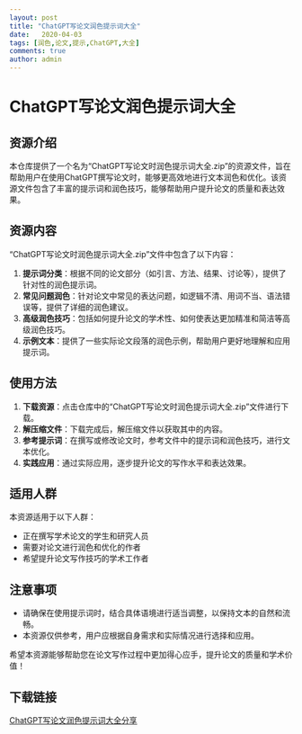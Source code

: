 ```yaml
---
layout: post
title: "ChatGPT写论文润色提示词大全"
date:   2020-04-03
tags: [润色,论文,提示,ChatGPT,大全]
comments: true
author: admin
---
```

# ChatGPT写论文润色提示词大全

## 资源介绍

本仓库提供了一个名为“ChatGPT写论文时润色提示词大全.zip”的资源文件，旨在帮助用户在使用ChatGPT撰写论文时，能够更高效地进行文本润色和优化。该资源文件包含了丰富的提示词和润色技巧，能够帮助用户提升论文的质量和表达效果。

## 资源内容

“ChatGPT写论文时润色提示词大全.zip”文件中包含了以下内容：

1. **提示词分类**：根据不同的论文部分（如引言、方法、结果、讨论等），提供了针对性的润色提示词。
2. **常见问题润色**：针对论文中常见的表达问题，如逻辑不清、用词不当、语法错误等，提供了详细的润色建议。
3. **高级润色技巧**：包括如何提升论文的学术性、如何使表达更加精准和简洁等高级润色技巧。
4. **示例文本**：提供了一些实际论文段落的润色示例，帮助用户更好地理解和应用提示词。

## 使用方法

1. **下载资源**：点击仓库中的“ChatGPT写论文时润色提示词大全.zip”文件进行下载。
2. **解压缩文件**：下载完成后，解压缩文件以获取其中的内容。
3. **参考提示词**：在撰写或修改论文时，参考文件中的提示词和润色技巧，进行文本优化。
4. **实践应用**：通过实际应用，逐步提升论文的写作水平和表达效果。

## 适用人群

本资源适用于以下人群：

- 正在撰写学术论文的学生和研究人员
- 需要对论文进行润色和优化的作者
- 希望提升论文写作技巧的学术工作者

## 注意事项

- 请确保在使用提示词时，结合具体语境进行适当调整，以保持文本的自然和流畅。
- 本资源仅供参考，用户应根据自身需求和实际情况进行选择和应用。

希望本资源能够帮助您在论文写作过程中更加得心应手，提升论文的质量和学术价值！

## 下载链接

[ChatGPT写论文润色提示词大全分享](https://pan.quark.cn/s/a54c660861e5)